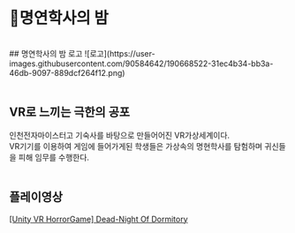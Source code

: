 # 👻명연학사의 밤
<br>
## 명연학사의 밤 로고
![로고](https://user-images.githubusercontent.com/90584642/190668522-31ec4b34-bb3a-46db-9097-889dcf264f12.png)<br><br>

## VR로 느끼는 극한의 공포
 인천전자마이스터고 기숙사를 바탕으로 만들어어진 VR가상세계이다. <br> VR기기를 이용하여 게임에 들어가게된 학생들은 가상속의 명현학사를 탐험하며 귀신들을 피해 임무를 수행한다.<br><br>
 
## 플레이영상
[[Unity VR HorrorGame] Dead-Night Of Dormitory](https://www.youtube.com/watch?v=jb_xNKjx8hM&t=1s)
